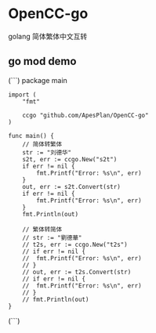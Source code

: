 # OpenCC-go
golang 简体繁体中文互转


## go mod demo

(```)
    package main

    import (
        "fmt"

        ccgo "github.com/ApesPlan/OpenCC-go"
    )

    func main() {
        // 简体转繁体
        str := "刘德华"
        s2t, err := ccgo.New("s2t")
        if err != nil {
            fmt.Printf("Error: %s\n", err)
        }
        out, err := s2t.Convert(str)
        if err != nil {
            fmt.Printf("Error: %s\n", err)
        }
        fmt.Println(out)

        // 繁体转简体
        // str := "劉德華"
        // t2s, err := ccgo.New("t2s")
        // if err != nil {
        // 	fmt.Printf("Error: %s\n", err)
        // }
        // out, err := t2s.Convert(str)
        // if err != nil {
        // 	fmt.Printf("Error: %s\n", err)
        // }
        // fmt.Println(out)
    }
(```)
